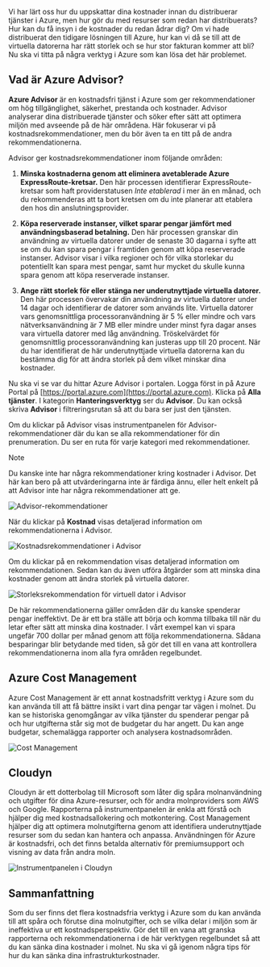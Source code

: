 Vi har lärt oss hur du uppskattar dina kostnader innan du distribuerar tjänster i Azure, men hur gör du med resurser som redan har distribuerats? Hur kan du få insyn i de kostnader du redan ådrar dig? Om vi hade distribuerat den tidigare lösningen till Azure, hur kan vi då se till att de virtuella datorerna har rätt storlek och se hur stor fakturan kommer att bli? Nu ska vi titta på några verktyg i Azure som kan lösa det här problemet.

## <a name="what-is-azure-advisor"></a>Vad är Azure Advisor? 

**Azure Advisor** är en kostnadsfri tjänst i Azure som ger rekommendationer om hög tillgänglighet, säkerhet, prestanda och kostnader. Advisor analyserar dina distribuerade tjänster och söker efter sätt att optimera miljön med avseende på de här områdena. Här fokuserar vi på kostnadsrekommendationer, men du bör även ta en titt på de andra rekommendationerna.

Advisor ger kostnadsrekommendationer inom följande områden: 

1. **Minska kostnaderna genom att eliminera avetablerade Azure ExpressRoute-kretsar.** 
    Den här processen identifierar ExpressRoute-kretsar som haft providerstatusen *Inte etablerad* i mer än en månad, och du rekommenderas att ta bort kretsen om du inte planerar att etablera den hos din anslutningsprovider.

2. **Köpa reserverade instanser, vilket sparar pengar jämfört med användningsbaserad betalning.** 
    Den här processen granskar din användning av virtuella datorer under de senaste 30 dagarna i syfte att se om du kan spara pengar i framtiden genom att köpa reserverade instanser. Advisor visar i vilka regioner och för vilka storlekar du potentiellt kan spara mest pengar, samt hur mycket du skulle kunna spara genom att köpa reserverade instanser.
    
3. **Ange rätt storlek för eller stänga ner underutnyttjade virtuella datorer.** 
    Den här processen övervakar din användning av virtuella datorer under 14 dagar och identifierar de datorer som används lite. Virtuella datorer vars genomsnittliga processoranvändning är 5 % eller mindre och vars nätverksanvändning är 7 MB eller mindre under minst fyra dagar anses vara virtuella datorer med låg användning. Tröskelvärdet för genomsnittlig processoranvändning kan justeras upp till 20 procent. När du har identifierat de här underutnyttjade virtuella datorerna kan du bestämma dig för att ändra storlek på dem vilket minskar dina kostnader.

Nu ska vi se var du hittar Azure Advisor i portalen. Logga först in på Azure Portal på [https://portal.azure.com](https://portal.azure.com). Klicka på **Alla tjänster**. I kategorin **Hanteringsverktyg** ser du **Advisor**. Du kan också skriva **Advisor** i filtreringsrutan så att du bara ser just den tjänsten. 

Om du klickar på Advisor visas instrumentpanelen för Advisor-rekommendationer där du kan se alla rekommendationer för din prenumeration. Du ser en ruta för varje kategori med rekommendationer. 

> [!NOTE]
> Du kanske inte har några rekommendationer kring kostnader i Advisor. Det här kan bero på att utvärderingarna inte är färdiga ännu, eller helt enkelt på att Advisor inte har några rekommendationer att ge.

![Advisor-rekommendationer](../images/advisor-recommendations.png)

När du klickar på **Kostnad** visas detaljerad information om rekommendationerna i Advisor.

![Kostnadsrekommendationer i Advisor](../images/advisor-cost-recommendations.png)

Om du klickar på en rekommendation visas detaljerad information om rekommendationen. Sedan kan du även utföra åtgärder som att minska dina kostnader genom att ändra storlek på virtuella datorer.

![Storleksrekommendation för virtuell dator i Advisor](../images/advisor-resize-vm.png)

De här rekommendationerna gäller områden där du kanske spenderar pengar ineffektivt. De är ett bra ställe att börja och komma tillbaka till när du letar efter sätt att minska dina kostnader. I vårt exempel kan vi spara ungefär 700 dollar per månad genom att följa rekommendationerna. Sådana besparingar blir betydande med tiden, så gör det till en vana att kontrollera rekommendationerna inom alla fyra områden regelbundet.

## <a name="azure-cost-management"></a>Azure Cost Management

Azure Cost Management är ett annat kostnadsfritt verktyg i Azure som du kan använda till att få bättre insikt i vart dina pengar tar vägen i molnet. Du kan se historiska genomgångar av vilka tjänster du spenderar pengar på och hur utgifterna står sig mot de budgetar du har angett. Du kan ange budgetar, schemalägga rapporter och analysera kostnadsområden.

![Cost Management](../images/cost-management.png)

## <a name="cloudyn"></a>Cloudyn 

Cloudyn är ett dotterbolag till Microsoft som låter dig spåra molnanvändning och utgifter för dina Azure-resurser, och för andra molnproviders som AWS och Google. Rapporterna på instrumentpanelen är enkla att förstå och hjälper dig med kostnadsallokering och motkontering. Cost Management hjälper dig att optimera molnutgifterna genom att identifiera underutnyttjade resurser som du sedan kan hantera och anpassa. Användningen för Azure är kostnadsfri, och det finns betalda alternativ för premiumsupport och visning av data från andra moln. 

![Instrumentpanelen i Cloudyn](../images/cloudyn-mgt-dash.png)

## <a name="summary"></a>Sammanfattning

Som du ser finns det flera kostnadsfria verktyg i Azure som du kan använda till att spåra och förutse dina molnutgifter, och se vilka delar i miljön som är ineffektiva ur ett kostnadsperspektiv. Gör det till en vana att granska rapporterna och rekommendationerna i de här verktygen regelbundet så att du kan sänka dina kostnader i molnet. Nu ska vi gå igenom några tips för hur du kan sänka dina infrastrukturkostnader.
